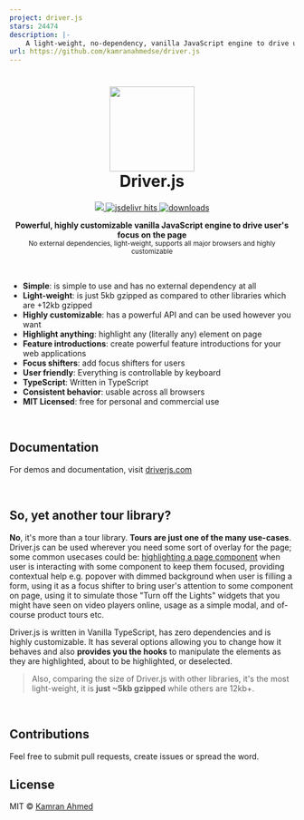 ```yaml
---
project: driver.js
stars: 24474
description: |-
    A light-weight, no-dependency, vanilla JavaScript engine to drive user's focus across the page
url: https://github.com/kamranahmedse/driver.js
---
```


<h1 align="center"><img height="150" src="https://driverjs.com/driver.svg" /><br> Driver.js</h1>

<p align="center">
  <a href="https://github.com/kamranahmedse/driver.js/blob/master/license">
    <img src="https://img.shields.io/badge/License-MIT-yellow.svg" />
  </a>
  <a href="https://www.jsdelivr.com/package/npm/driver.js">
    <img src="https://data.jsdelivr.com/v1/package/npm/driver.js/badge?style=rounded" alt="jsdelivr hits" />
  </a>
  <a href="https://npmjs.org/package/driver.js">
    <img src="https://img.shields.io/npm/dm/driver.js" alt="downloads" />
  </a>
</p>

<p align="center">
  <b>Powerful, highly customizable vanilla JavaScript engine to drive user's focus on the page</b></br>
  <sub>No external dependencies, light-weight, supports all major browsers and highly customizable </sub><br>
</p>

<br />

- **Simple**: is simple to use and has no external dependency at all
- **Light-weight**: is just 5kb gzipped as compared to other libraries which are +12kb gzipped
- **Highly customizable**: has a powerful API and can be used however you want
- **Highlight anything**: highlight any (literally any) element on page
- **Feature introductions**: create powerful feature introductions for your web applications
- **Focus shifters**: add focus shifters for users
- **User friendly**: Everything is controllable by keyboard
- **TypeScript**: Written in TypeScript
- **Consistent behavior**: usable across all browsers
- **MIT Licensed**: free for personal and commercial use

<br />

## Documentation

For demos and documentation, visit [driverjs.com](https://driverjs.com)

<br />

## So, yet another tour library?

**No**, it's more than a tour library. **Tours are just one of the many use-cases**. Driver.js can be used wherever you need some sort of overlay for the page; some common usecases could be: [highlighting a page component](https://i.imgur.com/TS0LSK9.png) when user is interacting with some component to keep them focused, providing contextual help e.g. popover with dimmed background when user is filling a form, using it as a focus shifter to bring user's attention to some component on page, using it to simulate those "Turn off the Lights" widgets that you might have seen on video players online, usage as a simple modal, and of-course product tours etc.

Driver.js is written in Vanilla TypeScript, has zero dependencies and is highly customizable. It has several options allowing you to change how it behaves and also **provides you the hooks** to manipulate the elements as they are highlighted, about to be highlighted, or deselected.

> Also, comparing the size of Driver.js with other libraries, it's the most light-weight, it is **just ~5kb gzipped** while others are 12kb+.

<br>

## Contributions

Feel free to submit pull requests, create issues or spread the word.

## License

MIT &copy; [Kamran Ahmed](https://twitter.com/kamrify)


